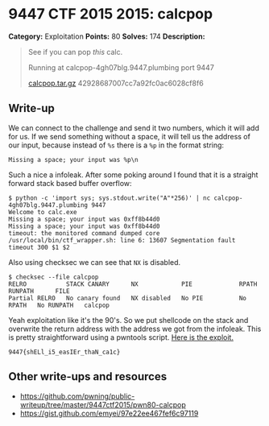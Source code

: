 # 9447 CTF 2015 2015: calcpop

**Category:** Exploitation
**Points:** 80
**Solves:** 174
**Description:**

> See if you can pop *this* calc.
>
> Running at calcpop-4gh07blg.9447.plumbing port 9447
>
> [calcpop.tar.gz](./calcpop-42928687007cc7a92fc0ac6028cf8f64.tar.gz)  42928687007cc7a92fc0ac6028cf8f6


## Write-up

We can connect to the challenge and send it two numbers, which it will add for
us. If we send something without a space, it will tell us the address of
our input, because instead of `%s` there is a `%p` in the format string:
```
Missing a space; your input was %p\n
```
Such a nice a infoleak. After some poking around I found that it is a straight
forward stack based buffer overflow:
```
$ python -c 'import sys; sys.stdout.write("A"*256)' | nc calcpop-4gh07blg.9447.plumbing 9447
Welcome to calc.exe
Missing a space; your input was 0xff8b44d0
Missing a space; your input was 0xff8b44d0
timeout: the monitored command dumped core
/usr/local/bin/ctf_wrapper.sh: line 6: 13607 Segmentation fault      timeout 300 $1 $2
```
Also using checksec we can see that `NX` is disabled.
```
$ checksec --file calcpop
RELRO           STACK CANARY      NX            PIE             RPATH      RUNPATH      FILE
Partial RELRO   No canary found   NX disabled   No PIE          No RPATH   No RUNPATH   calcpop
```
Yeah exploitation like it's the 90's. So we put shellcode on the stack and
overwrite the return address with the address we got from the infoleak. This is
pretty straightforward using a pwntools script.
[Here is the exploit.](exploit.py)


`9447{shELl_i5_easIEr_thaN_ca1c}`


## Other write-ups and resources

* <https://github.com/pwning/public-writeup/tree/master/9447ctf2015/pwn80-calcpop>
* <https://gist.github.com/emyei/97e22ee467fef6c97119>
